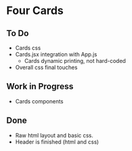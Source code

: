 # Four Cards

## To Do
* Cards css
* Cards.jsx integration with App.js
  * Cards dynamic printing, not hard-coded
* Overall css final touches

## Work in Progress
* Cards components

## Done
* Raw html layout and basic css.
* Header is finished (html and css)